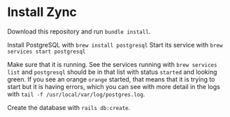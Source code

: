 # Install Zync

Download this repository and run `bundle install`.

Install PostgreSQL with `brew install postgresql`
Start its service with `brew services start postgresql`

Make sure that it is running. See the services running with `brew services list` and `postgresql` should be in that list with status `started` and looking green. If you see an orange `orange` started, that means that it is trying to start but it is having errors, which you can see with more detail in the logs with `tail -f /usr/local/var/log/postgres.log`.

Create the database with `rails db:create`.
